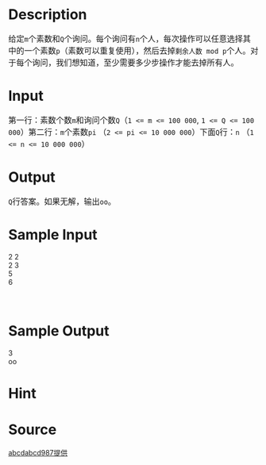 
# Description

<div class="content"><p><span style="font-size: medium">给定<code>m</code>个素数和<code>Q</code>个询问。每个询问有<code>n</code>个人，每次操作可以任意选择其中的一个素数<code>p</code>（素数可以重复使用），然后去掉<code>剩余人数 mod p</code>个人。对于每个询问，我们想知道，至少需要多少步操作才能去掉所有人。</span></p></div>

# Input

<div class="content"><p><span style="font-size: medium">第一行：素数个数<code>m</code>和询问个数<code>Q</code>（<code>1 &lt;= m &lt;= 100 000</code>, <code>1 &lt;= Q &lt;= 100 000</code>）第二行：<code>m</code>个素数<code>pi</code> （<code>2 &lt;= pi &lt;= 10 000 000</code>）下面<code>Q</code>行：<code>n</code> （<code>1 &lt;= n &lt;= 10 000 000</code>）</span></p></div>

# Output

<div class="content"><p><span style="font-size: medium"><code>Q</code>行答案。如果无解，输出<code>oo</code>。</span></p></div>

# Sample Input

<div class="content"><span class="sampledata">2 2<br/>
2 3<br/>
5<br/>
6<br/>
<br/>
<br/>
</span></div>

# Sample Output

<div class="content"><span class="sampledata">3<br/>
oo<br/>
</span></div>

# Hint

<div class="content"><p></p></div>

# Source

<div class="content"><p><a href="problemset.php?search=abcdabcd987提供">abcdabcd987提供</a></p></div>

